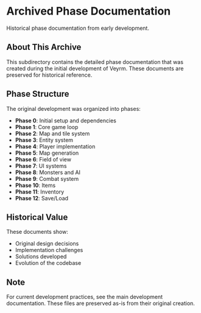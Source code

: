 # Archived Phase Documentation

Historical phase documentation from early development.

## About This Archive

This subdirectory contains the detailed phase documentation that was created during the initial development of Veyrm. These documents are preserved for historical reference.

## Phase Structure

The original development was organized into phases:

- **Phase 0**: Initial setup and dependencies
- **Phase 1**: Core game loop
- **Phase 2**: Map and tile system
- **Phase 3**: Entity system
- **Phase 4**: Player implementation
- **Phase 5**: Map generation
- **Phase 6**: Field of view
- **Phase 7**: UI systems
- **Phase 8**: Monsters and AI
- **Phase 9**: Combat system
- **Phase 10**: Items
- **Phase 11**: Inventory
- **Phase 12**: Save/Load

## Historical Value

These documents show:
- Original design decisions
- Implementation challenges
- Solutions developed
- Evolution of the codebase

## Note

For current development practices, see the main development documentation. These files are preserved as-is from their original creation.